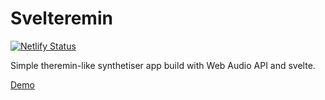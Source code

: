 # Svelteremin

[![Netlify Status](https://api.netlify.com/api/v1/badges/c93a63f3-233a-4335-b020-3340effec709/deploy-status)](https://app.netlify.com/sites/teremin/deploys)

Simple theremin-like synthetiser app build with Web Audio API and svelte.

[Demo](https://teremin.netlify.app)
